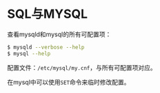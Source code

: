 # SQL与MYSQL

查看mysqld和mysql的所有可配置项：

``` Bash
$ mysqld --verbose --help
$ mysql --help
```

配置文件：`/etc/mysql/my.cnf`，与所有可配置项对应。

在mysql中可以使用`SET`命令来临时修改配置。

